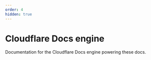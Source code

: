 ```yaml
---
order: 4
hidden: true
---
```


# Cloudflare Docs engine

Documentation for the Cloudflare Docs engine powering these docs.

<DirectoryListing path="/docs-engine"/>

